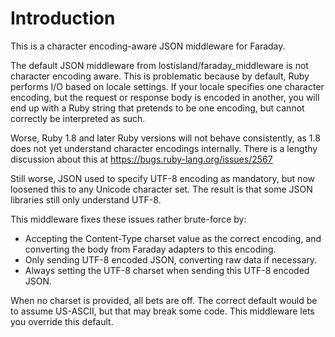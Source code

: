 # Introduction
This is a character encoding-aware JSON middleware for Faraday.

The default JSON middleware from lostisland/faraday_middleware is not character
encoding aware. This is problematic because by default, Ruby performs I/O based
on locale settings. If your locale specifies one character encoding, but the
request or response body is encoded in another, you will end up with a Ruby
string that pretends to be one encoding, but cannot correctly be interpreted as
such.

Worse, Ruby 1.8 and later Ruby versions will not behave consistently, as 1.8
does not yet understand character encodings internally. There is a lengthy
discussion about this at https://bugs.ruby-lang.org/issues/2567 

Still worse, JSON used to specify UTF-8 encoding as mandatory, but now loosened
this to any Unicode character set. The result is that some JSON libraries still
only understand UTF-8.

This middleware fixes these issues rather brute-force by:

  - Accepting the Content-Type charset value as the correct encoding, and
    converting the body from Faraday adapters to this encoding.
  - Only sending UTF-8 encoded JSON, converting raw data if necessary.
  - Always setting the UTF-8 charset when sending this UTF-8 encoded JSON.

When no charset is provided, all bets are off. The correct default would be to
assume US-ASCII, but that may break some code. This middleware lets you override
this default.
